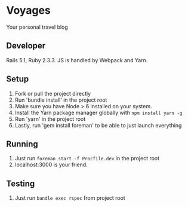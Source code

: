 # Voyages

Your personal travel blog

## Developer

Rails 5.1, Ruby 2.3.3. JS is handled by Webpack and Yarn.

## Setup

1. Fork or pull the project directly
3. Run 'bundle install' in the project root
4. Make sure you have Node > 6 installed on your system.
5. Install the Yarn package manager globally with `npm install yarn -g`
6. Run 'yarn' in the project root
7. Lastly, run 'gem install foreman' to be able to just launch everything

## Running

1. Just run `foreman start -f Procfile.dev` in the project root
2. localhost:3000 is your friend.

## Testing

1. Just run `bundle exec rspec` from project root